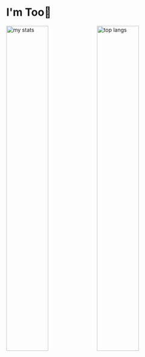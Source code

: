 # I'm Too👋

<img alt="my stats" align="left" width="47%" src="https://github-readme-stats.vercel.app/api?username=tookip"/>

<img alt="top langs" align="left" width="47%" src="https://github-readme-stats.vercel.app/api/top-langs/?username=tookip&layout=compact"/>
